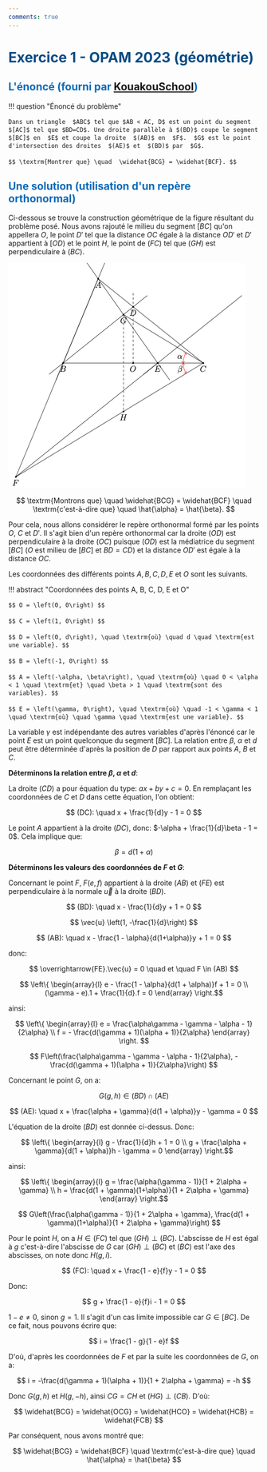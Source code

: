 ```yaml
---
comments: true
---
```


# <span style="color:#074b83"> Exercice 1 - OPAM 2023 (géométrie) </span>

## <span style="color:#0a69b7">L'énoncé (fourni par [KouakouSchool](https://www.youtube.com/@kouakouschool))</span>

!!! question "Énoncé du problème"

    Dans un triangle  $ABC$ tel que $AB < AC, D$ est un point du segment $[AC]$ tel que $BD=CD$. Une droite parallèle à $(BD)$ coupe le segment
    $[BC]$ en  $E$ et coupe la droite  $(AB)$ en  $F$.  $G$ est le point d'intersection des droites  $(AE)$ et  $(BD)$ par  $G$.

    $$ \textrm{Montrer que} \quad  \widehat{BCG} = \widehat{BCF}. $$

## <span style="color:#0a69b7">Une solution (utilisation d'un repère orthonormal)</span>

Ci-dessous se trouve la construction géométrique de la figure résultant du problème posé. Nous avons rajouté le milieu du segment $[BC]$ qu'on appellera $O$, le point $D'$ tel que la distance $OC$ égale à la distance $OD'$ et $D'$ appartient à $[OD)$ et le point $H$, le point de $(FC)$ tel que $(GH)$ est perpendiculaire à $(BC)$.

![file](../../diagrams/out/opam-2023/exercise-1-geo.png "Exercice 1 - Géometrie")

$$ \textrm{Montrons que} \quad \widehat{BCG} = \widehat{BCF} \quad \textrm{c'est-à-dire que} \quad \hat{\alpha} = \hat{\beta}. $$

Pour cela, nous allons considérer le repère orthonormal formé par les points $O$, $C$ et $D'$. Il s'agit bien d'un repère orthonormal car la droite $(OD)$ est perpendiculaire à la droite $(OC)$ puisque $(OD)$ est la médiatrice du segment $[BC]$ ($O$ est milieu de $[BC]$ et $BD = CD$) et la distance $OD'$ est égale à la distance $OC$.

Les coordonnées des différents points $A, B, C, D, E$ et $O$ sont les suivants.

!!! abstract "Coordonnées des points A, B, C, D, E et O"

    $$ O = \left(0, 0\right) $$

    $$ C = \left(1, 0\right) $$

    $$ D = \left(0, d\right), \quad \textrm{où} \quad d \quad \textrm{est une variable}. $$

    $$ B = \left(-1, 0\right) $$

    $$ A = \left(-\alpha, \beta\right), \quad \textrm{où} \quad 0 < \alpha < 1 \quad \textrm{et} \quad \beta > 1 \quad \textrm{sont des variables}. $$

    $$ E = \left(\gamma, 0\right), \quad \textrm{où} \quad -1 < \gamma < 1 \quad \textrm{où} \quad \gamma \quad \textrm{est une variable}. $$

La variable $\gamma$ est indépendante des autres variables d'après l'énoncé car le point $E$ est un point quelconque du segment $[BC]$.
La relation entre $\beta$, $\alpha$ et $d$ peut être déterminée d'après la position de $D$ par rapport aux points $A$, $B$ et $C$.

__Déterminons la relation entre $\beta$, $\alpha$ et $d$__:

La droite $(CD)$ a pour équation du type: $ax + by + c=0$. En remplaçant les coordonnées de $C$ et $D$ dans cette équation, l'on obtient:

$$ (DC): \quad x + \frac{1}{d}y - 1 = 0 $$

Le point $A$ appartient à la droite $(DC)$, donc: $-\alpha + \frac{1}{d}\beta - 1 = 0$. Cela implique que:

$$ \beta = d(1 + \alpha) $$

__Déterminons les valeurs des coordonnées de $F$ et $G$__:

Concernant le point $F$, $F\left(e, f\right)$ appartient à la droite $(AB)$ et $(FE)$ est perpendiculaire à la normale $\vec{u}$ à la droite $(BD)$.

$$ (BD): \quad x - \frac{1}{d}y + 1 = 0 $$

$$ \vec{u} \left(1, -\frac{1}{d}\right) $$

$$ (AB): \quad x - \frac{1 - \alpha}{d(1+\alpha)}y + 1 = 0 $$

donc:

$$ \overrightarrow{FE}.\vec{u} = 0 \quad et \quad F \in (AB) $$

$$ \left\{
    \begin{array}{l}
    e - \frac{1 - \alpha}{d(1 + \alpha)}f + 1 = 0 \\
    (\gamma - e).1 + \frac{1}{d}.f = 0
    \end{array}
\right.$$

ainsi:

$$ \left\{
    \begin{array}{l}
    e = \frac{\alpha\gamma - \gamma - \alpha - 1}{2\alpha} \\
    f = - \frac{d(\gamma + 1)(\alpha + 1)}{2\alpha}
    \end{array}
\right. $$

$$ F\left(\frac{\alpha\gamma - \gamma - \alpha - 1}{2\alpha}, - \frac{d(\gamma + 1)(\alpha + 1)}{2\alpha}\right) $$

Concernant le point $G$, on a:

$$ G\left(g, h\right) \in (BD) \cap (AE) $$

$$ (AE): \quad x + \frac{\alpha + \gamma}{d(1 + \alpha)}y - \gamma = 0 $$

L'équation de la droite $(BD)$ est donnée ci-dessus. Donc:

$$ \left\{
    \begin{array}{l}
    g - \frac{1}{d}h + 1 = 0 \\
    g + \frac{\alpha + \gamma}{d(1 + \alpha)}h - \gamma = 0
    \end{array}
\right.$$

ainsi:

$$ \left\{
    \begin{array}{l}
    g = \frac{\alpha(\gamma - 1)}{1 + 2\alpha + \gamma} \\
    h = \frac{d(1 + \gamma)(1+\alpha)}{1 + 2\alpha + \gamma}
    \end{array}
\right.$$

$$ G\left(\frac{\alpha(\gamma - 1)}{1 + 2\alpha + \gamma}, \frac{d(1 + \gamma)(1+\alpha)}{1 + 2\alpha + \gamma}\right) $$

Pour le point $H$, on a $H \in (FC)$ tel que $(GH) \perp (BC)$. L'abscisse de $H$ est égal à $g$ c'est-à-dire l'abscisse de $G$ car $(GH) \perp (BC)$ et $(BC)$ est l'axe des abscisses, on note donc  $H\left(g, i\right)$.

$$ (FC): \quad x + \frac{1 - e}{f}y - 1 = 0 $$

Donc:

$$ g + \frac{1 - e}{f}i - 1 = 0 $$

$1 - e \neq 0$, sinon $g = 1$. Il s'agit d'un cas limite impossible car $G \in [BC]$. De ce fait, nous pouvons écrire que:

$$ i = \frac{1 - g}{1 - e}f $$

D'où, d'après les coordonnées de $F$ et par la suite les coordonnées de $G$, on a:

$$ i = -\frac{d(\gamma + 1)(\alpha + 1)}{1 + 2\alpha + \gamma} = -h $$

Donc $G\left(g, h\right)$ et $H\left(g, -h\right)$, ainsi $CG = CH$ et $(HG) \perp (CB)$. D'où:

$$ \widehat{BCG} = \widehat{OCG} = \widehat{HCO} = \widehat{HCB} = \widehat{FCB} $$

Par conséquent, nous avons montré que:

$$ \widehat{BCG} = \widehat{BCF} \quad \textrm{c'est-à-dire que} \quad \hat{\alpha} = \hat{\beta} $$
